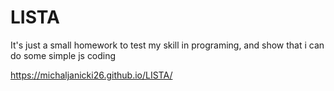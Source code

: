 # LISTA
It's just a small homework to test my skill in programing, and show that i can do some simple js coding

https://michaljanicki26.github.io/LISTA/
